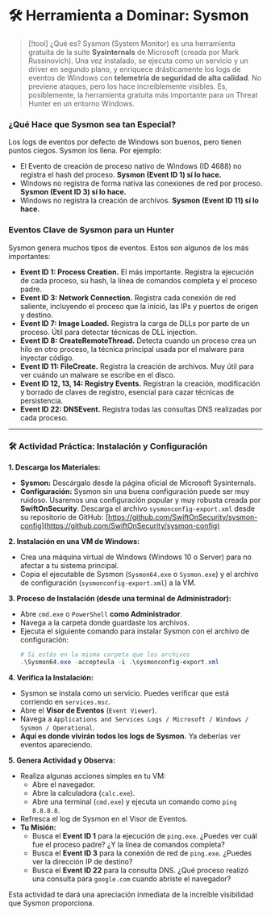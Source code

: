 # 🛠️ Herramienta a Dominar: Sysmon

> [!tool] ¿Qué es?
> Sysmon (System Monitor) es una herramienta gratuita de la suite **Sysinternals** de Microsoft (creada por Mark Russinovich). Una vez instalado, se ejecuta como un servicio y un driver en segundo plano, y enriquece drásticamente los logs de eventos de Windows con **telemetría de seguridad de alta calidad**. No previene ataques, pero los hace increíblemente visibles. Es, posiblemente, la herramienta gratuita más importante para un Threat Hunter en un entorno Windows.

### ¿Qué Hace que Sysmon sea tan Especial?

Los logs de eventos por defecto de Windows son buenos, pero tienen puntos ciegos. Sysmon los llena. Por ejemplo:
-   El Evento de creación de proceso nativo de Windows (ID 4688) no registra el hash del proceso. **Sysmon (Event ID 1) sí lo hace.**
-   Windows no registra de forma nativa las conexiones de red por proceso. **Sysmon (Event ID 3) sí lo hace.**
-   Windows no registra la creación de archivos. **Sysmon (Event ID 11) sí lo hace.**

### Eventos Clave de Sysmon para un Hunter

Sysmon genera muchos tipos de eventos. Estos son algunos de los más importantes:
-   **Event ID 1: Process Creation.** El más importante. Registra la ejecución de cada proceso, su hash, la línea de comandos completa y el proceso padre.
-   **Event ID 3: Network Connection.** Registra cada conexión de red saliente, incluyendo el proceso que la inició, las IPs y puertos de origen y destino.
-   **Event ID 7: Image Loaded.** Registra la carga de DLLs por parte de un proceso. Útil para detectar técnicas de DLL injection.
-   **Event ID 8: CreateRemoteThread.** Detecta cuando un proceso crea un hilo en otro proceso, la técnica principal usada por el malware para inyectar código.
-   **Event ID 11: FileCreate.** Registra la creación de archivos. Muy útil para ver cuándo un malware se escribe en el disco.
-   **Event ID 12, 13, 14: Registry Events.** Registran la creación, modificación y borrado de claves de registro, esencial para cazar técnicas de persistencia.
-   **Event ID 22: DNSEvent.** Registra todas las consultas DNS realizadas por cada proceso.

---

### 🛠️ Actividad Práctica: Instalación y Configuración

**1. Descarga los Materiales:**
-   **Sysmon:** Descárgalo desde la página oficial de Microsoft Sysinternals.
-   **Configuración:** Sysmon sin una buena configuración puede ser muy ruidoso. Usaremos una configuración popular y muy robusta creada por **SwiftOnSecurity**. Descarga el archivo `sysmonconfig-export.xml` desde su repositorio de GitHub: [https://github.com/SwiftOnSecurity/sysmon-config](https://github.com/SwiftOnSecurity/sysmon-config)

**2. Instalación en una VM de Windows:**
-   Crea una máquina virtual de Windows (Windows 10 o Server) para no afectar a tu sistema principal.
-   Copia el ejecutable de Sysmon (`Sysmon64.exe` o `Sysmon.exe`) y el archivo de configuración (`sysmonconfig-export.xml`) a la VM.

**3. Proceso de Instalación (desde una terminal de Administrador):**
-   Abre `cmd.exe` o `PowerShell` **como Administrador**.
-   Navega a la carpeta donde guardaste los archivos.
-   Ejecuta el siguiente comando para instalar Sysmon con el archivo de configuración:
    ```powershell
    # Si estás en la misma carpeta que los archivos
    .\Sysmon64.exe -accepteula -i .\sysmonconfig-export.xml
    ```

**4. Verifica la Instalación:**
-   Sysmon se instala como un servicio. Puedes verificar que está corriendo en `services.msc`.
-   Abre el **Visor de Eventos** (`Event Viewer`).
-   Navega a `Applications and Services Logs / Microsoft / Windows / Sysmon / Operational`.
-   **Aquí es donde vivirán todos los logs de Sysmon.** Ya deberías ver eventos apareciendo.

**5. Genera Actividad y Observa:**
-   Realiza algunas acciones simples en tu VM:
    -   Abre el navegador.
    -   Abre la calculadora (`calc.exe`).
    -   Abre una terminal (`cmd.exe`) y ejecuta un comando como `ping 8.8.8.8`.
-   Refresca el log de Sysmon en el Visor de Eventos.
-   **Tu Misión:**
    -   Busca el **Event ID 1** para la ejecución de `ping.exe`. ¿Puedes ver cuál fue el proceso padre? ¿Y la línea de comandos completa?
    -   Busca el **Event ID 3** para la conexión de red de `ping.exe`. ¿Puedes ver la dirección IP de destino?
    -   Busca el **Event ID 22** para la consulta DNS. ¿Qué proceso realizó una consulta para `google.com` cuando abriste el navegador?

Esta actividad te dará una apreciación inmediata de la increíble visibilidad que Sysmon proporciona.
